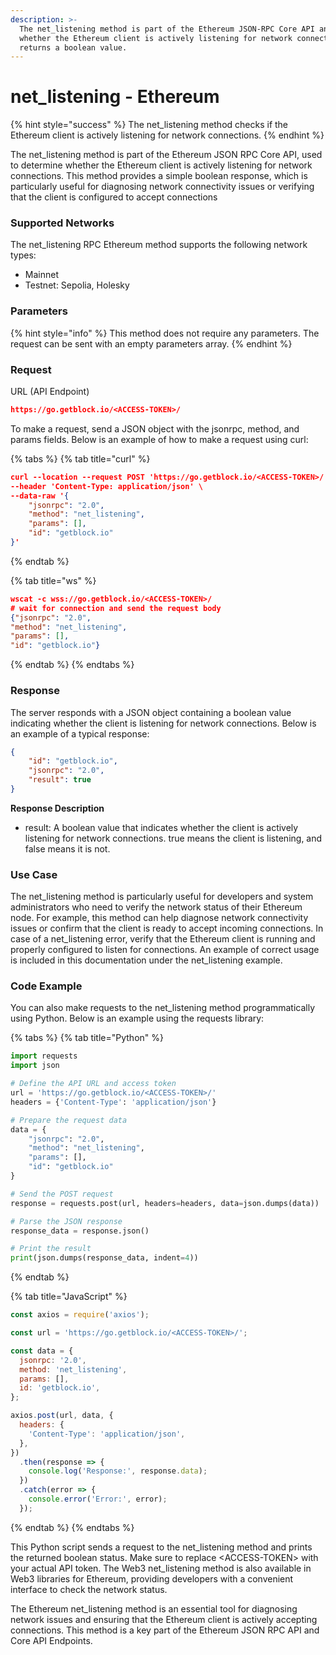 ```yaml
---
description: >-
  The net_listening method is part of the Ethereum JSON-RPC Core API and checks
  whether the Ethereum client is actively listening for network connections. It
  returns a boolean value.
---
```


# net\_listening - Ethereum

{% hint style="success" %}
The net\_listening method checks if the Ethereum client is actively listening for network connections.
{% endhint %}

The net\_listening method is part of the Ethereum JSON RPC Core API, used to determine whether the Ethereum client is actively listening for network connections. This method provides a simple boolean response, which is particularly useful for diagnosing network connectivity issues or verifying that the client is configured to accept connections

### Supported Networks

The net\_listening RPC Ethereum method supports the following network types:

* Mainnet
* Testnet: Sepolia, Holesky

### Parameters

{% hint style="info" %}
This method does not require any parameters. The request can be sent with an empty parameters array.
{% endhint %}

### Request

URL (API Endpoint)

```json
https://go.getblock.io/<ACCESS-TOKEN>/
```

To make a request, send a JSON object with the jsonrpc, method, and params fields. Below is an example of how to make a request using curl:

{% tabs %}
{% tab title="curl" %}
```json
curl --location --request POST 'https://go.getblock.io/<ACCESS-TOKEN>/' \
--header 'Content-Type: application/json' \
--data-raw '{
    "jsonrpc": "2.0",
    "method": "net_listening",
    "params": [],
    "id": "getblock.io"
}'
```
{% endtab %}

{% tab title="ws" %}
```json
wscat -c wss://go.getblock.io/<ACCESS-TOKEN>/ 
# wait for connection and send the request body 
{"jsonrpc": "2.0",
"method": "net_listening",
"params": [],
"id": "getblock.io"}
```
{% endtab %}
{% endtabs %}

### Response

The server responds with a JSON object containing a boolean value indicating whether the client is listening for network connections. Below is an example of a typical response:

```json
{
    "id": "getblock.io",
    "jsonrpc": "2.0",
    "result": true
}
```

**Response Description**

* result: A boolean value that indicates whether the client is actively listening for network connections. true means the client is listening, and false means it is not.

### Use Case

The net\_listening method is particularly useful for developers and system administrators who need to verify the network status of their Ethereum node. For example, this method can help diagnose network connectivity issues or confirm that the client is ready to accept incoming connections. In case of a net\_listening error, verify that the Ethereum client is running and properly configured to listen for connections. An example of correct usage is included in this documentation under the net\_listening example.

### Code Example

You can also make requests to the net\_listening method programmatically using Python. Below is an example using the requests library:

{% tabs %}
{% tab title="Python" %}
```python
import requests
import json

# Define the API URL and access token
url = 'https://go.getblock.io/<ACCESS-TOKEN>/'
headers = {'Content-Type': 'application/json'}

# Prepare the request data
data = {
    "jsonrpc": "2.0",
    "method": "net_listening",
    "params": [],
    "id": "getblock.io"
}

# Send the POST request
response = requests.post(url, headers=headers, data=json.dumps(data))

# Parse the JSON response
response_data = response.json()

# Print the result
print(json.dumps(response_data, indent=4))
```
{% endtab %}

{% tab title="JavaScript" %}
```javascript
const axios = require('axios'); 

const url = 'https://go.getblock.io/<ACCESS-TOKEN>/'; 

const data = {
  jsonrpc: '2.0',
  method: 'net_listening',
  params: [],
  id: 'getblock.io',
};

axios.post(url, data, {
  headers: {
    'Content-Type': 'application/json',
  },
})
  .then(response => {
    console.log('Response:', response.data);
  })
  .catch(error => {
    console.error('Error:', error);
  });

```
{% endtab %}
{% endtabs %}

This Python script sends a request to the net\_listening method and prints the returned boolean status. Make sure to replace \<ACCESS-TOKEN> with your actual API token. The Web3 net\_listening method is also available in Web3 libraries for Ethereum, providing developers with a convenient interface to check the network status.

The Ethereum net\_listening method is an essential tool for diagnosing network issues and ensuring that the Ethereum client is actively accepting connections. This method is a key part of the Ethereum JSON RPC API and Core API Endpoints.
